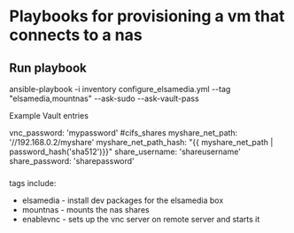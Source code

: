# Playbooks for provisioning a vm that connects to a nas 

## Run playbook
ansible-playbook -i inventory configure_elsamedia.yml --tag "elsamedia,mountnas" --ask-sudo --ask-vault-pass

Example Vault entries

vnc_password: 'mypassword'
#cifs_shares
myshare_net_path: '//192.168.0.2/myshare'
myshare_net_path_hash: "{{ myshare_net_path | password_hash('sha512')}}"
share_username: 'shareusername'
share_password: 'sharepassword'

###
tags include:
* elsamedia - install dev packages for the elsamedia box
* mountnas - mounts the nas shares
* enablevnc - sets up the vnc server on remote server and starts it

